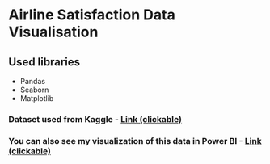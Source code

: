 # Airline Satisfaction Data Visualisation

## Used libraries
- Pandas
- Seaborn
- Matplotlib

### Dataset used from Kaggle - [Link (clickable)](https://www.kaggle.com/code/karthikamuruganandam/airline-passenger-satisfaction-10k-dataset)

### You can also see my visualization of this data in Power BI - [Link (clickable)](https://www.behance.net/gallery/207447611/Airplane-Satisfaction-Dashboard-Power-BI)
